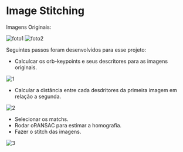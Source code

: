 # Image Stitching

Imagens Originais:

![foto1](https://user-images.githubusercontent.com/5797933/85855928-69b59100-b78d-11ea-94e1-2ead282a3d0c.jpeg)
![foto2](https://user-images.githubusercontent.com/5797933/85855923-68846400-b78d-11ea-92c0-fa47ccc2bbcb.jpeg)

Seguintes passos foram desenvolvidos para esse projeto:

* Calculcar os orb-keypoints e seus descritores para as imagens originais.

![1](https://user-images.githubusercontent.com/5797933/85856524-8c947500-b78e-11ea-9cbf-02ece945a5b7.png)

* Calcular a distância entre cada desdritores da primeira imagem em relação a segunda.

![2](https://user-images.githubusercontent.com/5797933/85856754-ee54df00-b78e-11ea-8bb5-8982de18f4fe.png)

* Selecionar os matchs. 
* Rodar oRANSAC para estimar a homografia.
* Fazer o stitch das imagens.

![3](https://user-images.githubusercontent.com/5797933/85856623-b8175f80-b78e-11ea-9e2a-18db53f40110.png)
